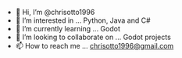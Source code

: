 - 👋 Hi, I’m @chrisotto1996
- 👀 I’m interested in ...
Python, Java and C#
- 🌱 I’m currently learning ...
  Godot
- 💞️ I’m looking to collaborate on ... Godot projects
- 📫 How to reach me ...
chrisotto1996@gmail.com
<!---
chrisotto1996/chrisotto1996 is a ✨ special ✨ repository because its `README.md` (this file) appears on your GitHub profile.
You can click the Preview link to take a look at your changes.
--->
